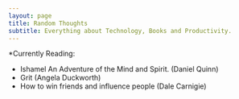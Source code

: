 ```yaml
---
layout: page
title: Random Thoughts
subtitle: Everything about Technology, Books and Productivity.
---
```


*Currently Reading:
  - Ishamel An Adventure of the Mind and Spirit. (Daniel Quinn)
  - Grit (Angela Duckworth)
  - How to win friends and influence people (Dale Carnigie)
